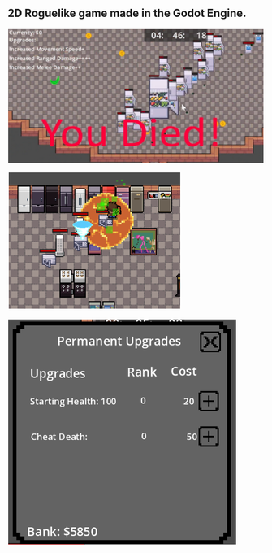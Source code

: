 ## 2D Roguelike game made in the Godot Engine. 

![bossfight](bossfight.png)

![gameplay](gameplay.png)

![upgrades](upgrades.png)
